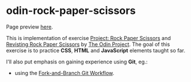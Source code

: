 # odin-rock-paper-scissors

Page preview [here]().

This is implementation of exercise [Project: Rock Paper Scissors](https://www.theodinproject.com/paths/foundations/courses/foundations/lessons/rock-paper-scissors) and [Revisting Rock Paper Scissors](https://www.theodinproject.com/paths/foundations/courses/foundations/lessons/revisiting-rock-paper-scissors) by [The Odin Project](https://www.theodinproject.com). The goal of this exercise is to practice **CSS**, **HTML** and **JavaScript** elements taught so far.

I'll also put emphasis on gaining experience using **Git**, eg.:

- using the [Fork-and-Branch Git Workflow](https://blog.scottlowe.org/2015/01/27/using-fork-branch-git-workflow/).
